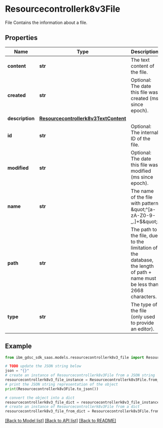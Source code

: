 # Resourcecontrollerk8v3File

File Contains the information about a file.

## Properties

Name | Type | Description | Notes
------------ | ------------- | ------------- | -------------
**content** | **str** | The text content of the file. | [optional] 
**created** | **str** | Optional: The date this file was created (ms since epoch). | [optional] 
**description** | [**Resourcecontrollerk8v3TextContent**](Resourcecontrollerk8v3TextContent.md) |  | [optional] 
**id** | **str** | Optional: The internal ID of the file. | [optional] 
**modified** | **str** | Optional: The date this file was modified (ms since epoch). | [optional] 
**name** | **str** | The name of the file with pattern \&quot;^[a-zA-Z0-9-_.]+$\&quot;. | [optional] 
**path** | **str** | The path to the file, due to the limitation of the database, the length of path + name must be less than 2668 characters. | [optional] 
**type** | **str** | The type of the file (only used to provide an editor). | [optional] 

## Example

```python
from ibm_gdsc_sdk_saas.models.resourcecontrollerk8v3_file import Resourcecontrollerk8v3File

# TODO update the JSON string below
json = "{}"
# create an instance of Resourcecontrollerk8v3File from a JSON string
resourcecontrollerk8v3_file_instance = Resourcecontrollerk8v3File.from_json(json)
# print the JSON string representation of the object
print(Resourcecontrollerk8v3File.to_json())

# convert the object into a dict
resourcecontrollerk8v3_file_dict = resourcecontrollerk8v3_file_instance.to_dict()
# create an instance of Resourcecontrollerk8v3File from a dict
resourcecontrollerk8v3_file_from_dict = Resourcecontrollerk8v3File.from_dict(resourcecontrollerk8v3_file_dict)
```
[[Back to Model list]](../README.md#documentation-for-models) [[Back to API list]](../README.md#documentation-for-api-endpoints) [[Back to README]](../README.md)


